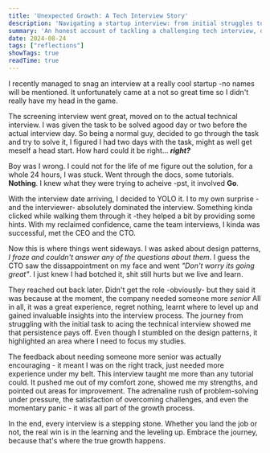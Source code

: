 ```yaml
---
title: 'Unexpected Growth: A Tech Interview Story'
description: 'Navigating a startup interview: from initial struggles to surprising triumphs and valuable lessons'
summary: 'An honest account of tackling a challenging tech interview, overcoming initial setbacks, unexpectedly excelling, and ultimately growing from the experience despite not landing the role'
date: 2024-08-24
tags: ["reflections"]
showTags: true
readTime: true
---
```


I recently managed to snag an interview at a really cool startup -no names will be mentioned.
It unfortunately came at a not so great time so I didn't really have my head in the game.

The screening interview went great, moved on to the actual technical interview.
I was given the task to be solved agood day or two before the actual interview day.
So being a normal guy, decided to go through the task and try to solve it, I figured I had two days with the task,
might as well get meself a head start.
How hard could it be right... ***right?***

Boy was I wrong.
I could not for the life of me figure out the solution, for a whole 24 hours, I was stuck. Went through the docs,
some tutorials. **Nothing**.
I knew what they were trying to acheive -pst, it involved **Go**.

With the interview date arriving, I decided to YOLO it. I to my own surprise
-and the interviewer- absolutely dominated the interview.
Something kinda clicked while walking them through it -they helped a bit by providing some hints.
With my reclaimed confidence, came the team interviews, I kinda was successful, met the CEO and the CTO.

Now this is where things went sideways. I was asked about design patterns,
*I froze and couldn't answer any of the questions about them*.
I guess the CTO saw the dissappointment on my face and went *"Don't worry its going great"*.
I just knew I had botched it, shit still hurts but we live and learn.

They reached out back later. Didn't get the role -obviously- but they said it
was because at the moment, the company needed someone more *senior*
All in all, it was a great experience, regret nothing, learnt where to level up
and gained invaluable insights into the interview process.
The journey from struggling with the initial task to acing the technical interview
showed me that persistence pays off. Even though I stumbled on the design patterns,
it highlighted an area where I need to focus my studies.

The feedback about needing someone more senior was actually encouraging - it meant I was on the right track, just needed more experience under my belt.
This interview taught me more than any tutorial could.
It pushed me out of my comfort zone, showed me my strengths, and pointed out areas for improvement.
The adrenaline rush of problem-solving under pressure, the satisfaction of overcoming challenges, and even the momentary panic - it was all part of the growth process.


In the end, every interview is a stepping stone. Whether you land the job or not,
the real win is in the learning and the leveling up. Embrace the journey,
because that's where the true growth happens.



